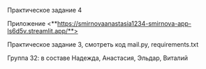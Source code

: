 Практическое задание 4

 Приложение <**https://smirnovaanastasia1234-smirnova-app-ls6d5v.streamlit.app/**>

Практическое задание 3, смотреть код mail.py, requirements.txt

Группа 32: в составе Надежда, Анастасия, Эльдар, Виталий
